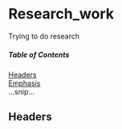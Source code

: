 # Research_work
Trying to do research
##### Table of Contents  
[Headers](#headers)  
[Emphasis](#emphasis)  
...snip...    
<a name="headers"/>
## Headers
